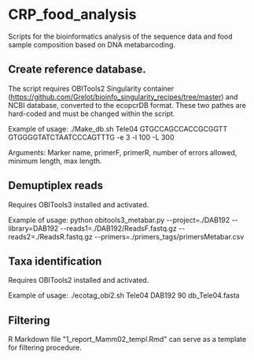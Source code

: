 # CRP_food_analysis
Scripts for the bioinformatics analysis of the sequence data and food sample composition based on DNA metabarcoding.

## Create reference database.
The script requires OBITools2 Singularity container (https://github.com/Grelot/bioinfo_singularity_recipes/tree/master) and NCBI database, converted to the ecopcrDB format. These two pathes are hard-coded and must be changed within the script.

Example of usage:
 ./Make_db.sh Tele04 GTGCCAGCCACCGCGGTT GTGGGGTATCTAATCCCAGTTTG -e 3 -l 100 -L 300
 
 Arguments: Marker name, primerF, primerR, number of errors allowed, minimum length, max length.
 
## Demuptiplex reads

Requires OBITools3 installed and activated.

Example of usage:
python obitools3_metabar.py --project=./DAB192 --library=DAB192 --reads1=./DAB192/ReadsF.fastq.gz --reads2=./ReadsR.fastq.gz --primers=./primers_tags/primersMetabar.csv 

## Taxa identification

Requires OBITools2 installed and activated.

Example of usage:
./ecotag_obi2.sh Tele04 DAB192 90 db_Tele04.fasta

## Filtering

R Markdown file "1_report_Mamm02_templ.Rmd" can serve as a template for filtering procedure.

